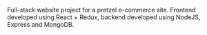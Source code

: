 Full-stack website project for a pretzel e-commerce site. Frontend developed using React + Redux, backend developed using NodeJS, Express and MongoDB. 
